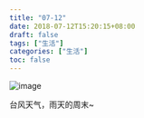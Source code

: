 ```yaml
---
title: "07-12"
date: 2018-07-12T15:20:15+08:00
draft: false
tags: ["生活"]
categories: ["生活"]
toc: false
---
```

![image](/images/雨天.jpg)

<!--more-->

台风天气，雨天的周末~
